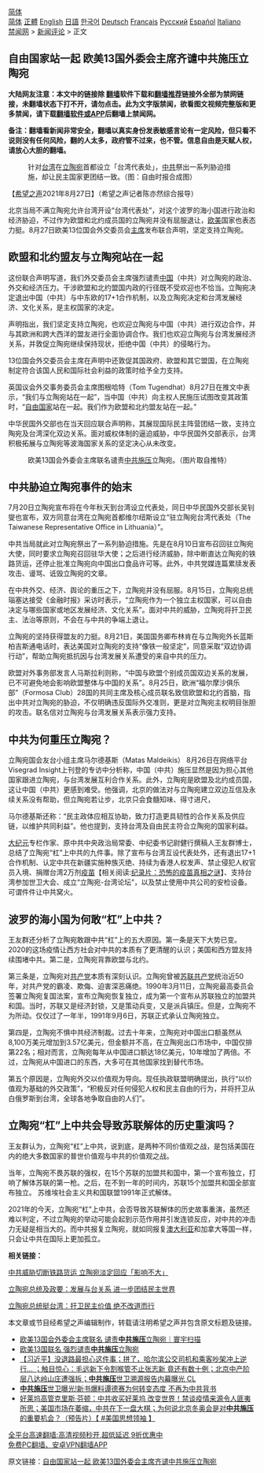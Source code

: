  <!-- 面包屑导航 --> <div class="breadcrumb"><!-- GTranslate: https://gtranslate.io/ -->  <div class="switcher notranslate">  <div class="selected">  <a href="#" onclick="return false;"> 简体</a>  </div>  <div class="option">  <a href="https://www.bannedbook.org" onclick="doGTranslate('zh-CN|zh-CN');jQuery('div.switcher div.selected a').html(jQuery(this).html());return false;" title="简体中文" class="nturl selected"> 简体</a>  <a href="https://www.bannedbook.org/zh-tw/" onclick="doGTranslate('zh-CN|zh-TW');jQuery('div.switcher div.selected a').html(jQuery(this).html());return false;" title="繁體中文" class="nturl"> 正體</a>  <a href="https://www.bannedbook.org/en/" onclick="doGTranslate('zh-CN|en');jQuery('div.switcher div.selected a').html(jQuery(this).html());return false;" title="English" class="nturl"> English</a>  <a href="https://www.bannedbook.org/ja/" onclick="doGTranslate('zh-CN|ja');jQuery('div.switcher div.selected a').html(jQuery(this).html());return false;" title="日本語" class="nturl"> 日語</a>  <a href="https://www.bannedbook.org/ko/" onclick="doGTranslate('zh-CN|ko');jQuery('div.switcher div.selected a').html(jQuery(this).html());return false;" title="한국어" class="nturl"> 한국어</a>  <a href="https://www.bannedbook.org/de/" onclick="doGTranslate('zh-CN|de');jQuery('div.switcher div.selected a').html(jQuery(this).html());return false;" title="Deutsch" class="nturl"> Deutsch</a>  <a href="https://www.bannedbook.org/fr/" onclick="doGTranslate('zh-CN|fr');jQuery('div.switcher div.selected a').html(jQuery(this).html());return false;" title="Français" class="nturl"> Français</a>  <a href="https://www.bannedbook.org/ru/" onclick="doGTranslate('zh-CN|ru');jQuery('div.switcher div.selected a').html(jQuery(this).html());return false;" title="Русский" class="nturl"> Русский</a>  <a href="https://www.bannedbook.org/es/" onclick="doGTranslate('zh-CN|es');jQuery('div.switcher div.selected a').html(jQuery(this).html());return false;" title="Español" class="nturl"> Español</a>  <a href="https://www.bannedbook.org/it/" onclick="doGTranslate('zh-CN|it');jQuery('div.switcher div.selected a').html(jQuery(this).html());return false;" title="Italiano" class="nturl"> Italiano</a>  </div>  </div>      <div class='breadcrumb-sub'><!-- Breadcrumb NavXT 6.3.0 --> <a href="https://www.bannedbook.org/" class="home">禁闻网</a> &gt; <a href="https://www.bannedbook.org/bnews/comments/" class="category">新闻评论</a> &gt; 正文</div></div><h2>自由国家站一起 欧美13国外委会主席齐谴中共施压立陶宛</h2> <p class="notice"><b>大陆网友注意：本文中的链接除 <a href="https://github.com/bannedbook/fanqiang" >翻墙</a>软件下载和<a href="https://github.com/killgcd/justmysocks/blob/master/README.md">翻墙推荐</a>链接外全部为禁网链接，未翻墙状态下打不开，请勿点击。此为文字版禁闻，欲看图文视频完整版和更多禁闻，请下载<a href="https://github.com/bannedbook/fanqiang">翻墙软件或APP</a>后翻墙上禁闻网。</p><p>备注：翻墙看新闻非常安全，翻墙以真实身份发表敏感言论有一定风险，但只看不说则没有任何风险，翻的人太多，政府管不过来，也不管。信息自由是天赋人权，请放心大胆的翻墙。</b></p>  <div class="entry"> <figure> <p><figcaption>针对<a href="https://www.bannedbook.org/bnews/tag/%e5%8f%b0%e6%b9%be/" class="st_tag internal_tag" rel="tag" title="标签 台湾 下的日志">台湾</a>在<a href="https://www.bannedbook.org/bnews/tag/%e7%ab%8b%e9%99%b6%e5%ae%9b/" class="st_tag internal_tag" rel="tag" title="标签 立陶宛 下的日志">立陶宛</a>首都设立「台湾代表处」，<a href="https://www.bannedbook.org/bnews/tag/%e4%b8%ad%e5%85%b1/" class="st_tag internal_tag" rel="tag" title="标签 中共 下的日志">中共</a>祭出一系列胁迫措施，却让民主国家更团结一致。（图：自由时报合成图）</figcaption></figure> <p>【<span class='wp_keywordlink_affiliate'><a href="https://www.soundofhope.org" title="希望之声" target="_blank">希望之声</a></span>2021年8月27日】（希望之声记者陈亦然综合报导）</p> <p>北京当局不满立陶宛允许台湾开设“台湾代表处”，对这个波罗的海小国进行政治和经济胁迫，不过作为欧盟和北约成员国的立陶宛并没有屈服退让，<a href="https://www.bannedbook.org/bnews/tag/%e6%ac%a7%e7%be%8e/" class="st_tag internal_tag" rel="tag" title="标签 欧美 下的日志">欧美</a>国家也表态力挺。8月27日欧美13位国会外交委员会<a href="https://www.bannedbook.org/bnews/tag/%E4%B8%BB%E5%B8%AD/" class="st_tag internal_tag" rel="tag" title="标签 主席 下的日志">主席</a>发布联合声明，坚定支持立陶宛。</p> <h2>欧盟和北约盟友与立陶宛站在一起</h2> <p>这份联合声明写道，我们外交委员会主席强烈谴责<span class='wp_keywordlink_affiliate'><a href="https://www.bannedbook.org/" title="中国" target="_blank">中国</a></span>（中共）对立陶宛的政治、外交和经济压力。干涉欧盟和北约盟国内政的行径既不受欢迎也不恰当。立陶宛决定退出中国（中共）与中东欧的17+1合作机制，以及立陶宛决定和台湾发展经济、文化关系，是主权国家的决定。</p> <p>声明指出，我们坚定支持立陶宛，也欢迎立陶宛与中国（中共）进行双边合作，并与其欧洲和跨大西洋的盟友进行全面协调合作。我们也欢迎立陶宛与台湾发展经济关系，并敦促立陶宛继续保持现状，拒绝中国（中共）的侵略行为。</p> <p>13位国会外交委员会主席在声明中还敦促其国政府、欧盟和其它盟国，在立陶宛制定符合该国人民和国际社会利益的政策时给予全力支持。</p> <p>英国议会外交事务委员会主席图根哈特（Tom Tugendhat）8月27日在推文中表示，“我们与立陶宛站在一起”，当中国（中共）向主权人民施压试图改变其政策时，“<a href="https://www.bannedbook.org/bnews/tag/%E8%87%AA%E7%94%B1%E5%9B%BD%E5%AE%B6/" class="st_tag internal_tag" rel="tag" title="标签 自由国家 下的日志">自由国家</a>站在一起。我们作为欧盟和北约盟友站在一起。”</p> <p>中华民国外交部也在当天回应联合声明称，其展现国际民主阵营团结一致，支持立陶宛及台湾深化双边关系。面对威权体制的逼迫威胁，中华民国外交部表示，台湾积极拓展与立陶宛等波海国家关系的坚定决心从未改变。</p>  <figure><figcaption>欧美13国会外委会主席联名谴责<a href="https://www.bannedbook.org/bnews/tag/%E4%B8%AD%E5%85%B1%E6%96%BD%E5%8E%8B/" class="st_tag internal_tag" rel="tag" title="标签 中共施压 下的日志">中共施压</a>立陶宛。（图片取自推特）</figcaption></figure> <h2>中共胁迫立陶宛事件的始末</h2> <p>7月20日立陶宛宣布将在今年秋天到台湾设立代表处，同日中华民国外交部长吴钊燮也宣布，双方同意台湾在立陶宛首都维尔纽斯设立“驻立陶宛台湾代表处（The Taiwanese Representative Office in Lithuania）”。</p> <p>中共当局就此对立陶宛祭出了一系列胁迫措施。先是在8月10日宣布召回驻立陶宛大使，同时要求立陶宛召回驻华大使；之后进行经济威胁，除中断直达立陶宛的铁路货运，还停止批准立陶宛向中国出口食品许可等。此外，中共党媒连篇累牍发表攻击、谩骂、诋毁立陶宛的文章。</p> <p>在中共外交、经济、舆论的重压之下，立陶宛并没有屈服。8月15日，立陶宛总统瑙塞达接受《金融时报》采访时表示，“立陶宛作为一个独立主权国家，可以自由决定与哪些国家或地区发展经济、文化关系”。面对中共的威胁，立陶宛将扞卫民主、法治等原则，不会在与中共的争端上退让。</p> <p>立陶宛的坚持获得盟友的力挺。8月21日，美国国务卿布林肯在与立陶宛外长蓝斯柏吉斯通电话时，表达美国对立陶宛的支持“像铁一般坚定”，同意采取“双边协调行动”，帮助立陶宛抵抗因与台湾发展关系遭受的来自中共的压力。</p> <p>欧盟对外事务部发言人马斯拉利则称，“中国与欧盟个别成员国双边关系的发展，已不可避免地会影响欧盟整体与中国的关系”。8月25日，欧洲“福尔摩沙俱乐部”（Formosa Club）28国的共同主席及核心成员联名致信欧盟和北约首脑，指出中共对立陶宛的胁迫，不仅明确违反国际外交准则，更是对立陶宛主权明目张胆的攻击。联名信对立陶宛与台湾发展关系表示强力支持。</p> <h2>中共为何重压立陶宛？</h2> <p>立陶宛国会友台小组主席马尔德基斯（Matas Maldeikis） 8月26日在网络平台Visegrad Insight上刊登的专访中分析称，中国（中共）施压显然是因为担心其他国家跟进立陶宛，与台湾发展互利合作关系。此外，立陶宛是欧盟及北约成员国，这让中国（中共）更感到难受。他强调，北京的做法对与立陶宛建立双边互信及永续关系没有帮助，但立陶宛若让步，北京只会食髓知味、得寸进尺，</p> <p>马尔德基斯还称：“民主政体应相互协助，致力打造更具韧性的合作关系及供应链，以维护共同利益”。他也提到，支持台湾及自由民主符合立陶宛的国家利益。</p>  <p><span class='wp_keywordlink_affiliate'><a href="http://www.epochtimes.com/" title="大纪元" target="_blank">大纪元</a></span>专栏作家、原中共中央政治局常委、中纪委书记尉健行撰稿人王友群博士，总结了立陶宛“杠”上中共的九件事。除了宣布与台湾互设代表处外，还有退出17+1合作机制、认定中共在新疆实施种族灭绝、持续为香港人权发声、禁止侵犯人权官员入境、捐赠台湾2万剂<span class='wp_keywordlink'><a href="https://www.bannedbook.org/bnews/tculture/20160630/551027.html" title="疫苗" target="_blank">疫苗</a></span>【相关阅读:<a href='https://www.bannedbook.org/bnews/topimagenews/20180408/925060.html' target='_blank'>纪录片：恐怖的疫苗真相之谜</a>】、支持台湾参加世卫大会、成立“立陶宛-台湾论坛”，以及禁止使用中共公司的安检设备。可谓件件让中共窝火。</p> <h2>波罗的海小国为何敢“杠”上中共？</h2> <p>王友群还分析了立陶宛敢跟中共“杠”上的五大原因。第一条是天下大势已变。2020的这场疫情让西方社会对中共的本质有了更清醒的认识；美国和西方盟友持续围堵中共。第二是，立陶宛背靠欧盟与北约。</p> <p>第三条是，立陶宛对<a href="https://www.bannedbook.org/bnews/tag/%e5%85%b1%e4%ba%a7%e5%85%9a/" class="st_tag internal_tag" rel="tag" title="标签 共产党 下的日志">共产党</a>本质有深刻认识。立陶宛曾被<span class='wp_keywordlink'><a href="https://www.bannedbook.org/forum2/topic1409.html" title="苏联共产党九十三年（沈志华）" target="_blank">苏联共产党</a></span>统治近50年，对共产党的霸凌、欺侮、迫害深恶痛绝。1990年3月11日，立陶宛最高委员会签署立陶宛复国法案，宣布立陶宛恢复独立，成为第一个宣布从苏联独立的加盟共和国。当时，苏联又是经济封锁，又是策动兵变，又是派兵镇压。但是，立陶宛不为所动。仅仅过了一年半，1991年9月6日，苏联正式承认立陶宛独立。</p> <p>第四是，立陶宛不惧中共经济制裁。过去十年来，立陶宛对中国出口额虽然从8,100万美元增加到3.57亿美元，但金额并不高，在立陶宛出口市场中，中国仅排第22名；相对而言，立陶宛每年从中国进口额达18亿美元，10年增加了两倍。不过，立陶宛从中国进口的东西，大多可在其他国家找到替代市场。</p> <p>第五个原因是，立陶宛外交以价值观为导向。现任执政联盟明确提出，执行“以价值观为基础的外交政策”，“积极反对任何侵犯人权和民主自由的行为，并将扞卫从白俄罗斯到台湾，全球各地争取自由的人们”。</p> <h2>立陶宛“杠”上中共会导致苏联解体的历史重演吗？</h2> <p>王友群认为，立陶宛“杠”上中共，说到底，是两种不同价值观之战，是包括美国在内的绝大多数国家的普世价值观与中共的价值观之战。</p> <p>当年，立陶宛不畏苏联的强权，在15个苏联的加盟共和国中，第一个宣布独立，打响了解体苏联的第一枪。之后，在不到一年的时间内，苏联15个加盟共和国全部宣布独立。 苏维埃社会主义共和国联盟1991年正式解体。</p>  <p>2021年的今天，立陶宛“杠”上中共，会否导致苏联解体的历史故事重演，虽然还难以判定，不过立陶宛的举动可能会起到示范作用并引发连锁反应，对中共的冲击力无疑是相当大的。而中共报复立陶宛，就如同报复<a href="https://www.bannedbook.org/bnews/tag/%e6%be%b3%e5%a4%a7%e5%88%a9%e4%ba%9a/" class="st_tag internal_tag" rel="tag" title="标签 澳大利亚 下的日志">澳大利亚</a>和加拿大等国一样，只会让中共在国际上更加孤立。</p> <p><strong>相关链接：</strong></p> <p><a href="https://www.soundofhope.org/post/536447">中共威胁切断铁路货运 立陶宛淡定回应「影响不大」</a></p> <p><a href="https://www.soundofhope.org/post/536447">立陶宛总统及政要：发展与台关系 进一步团结民主世界</a></p> <p><a href="https://www.soundofhope.org/post/535817">立陶宛总统挺台湾：扞卫民主价值 绝不改道而行</a></p> <p>本文章或节目经希望之声编辑制作，转载请注明希望之声并包含原文标题及链接。 </p> <ul class='op-related-articles' title='相关阅读'> <li><a href='https://www.bannedbook.org/bnews/taiwannews/20210827/1614561.html' target='_blank'>欧美13国会外委会主席联名 谴责<b>中共施压</b>立陶宛｜寰宇扫描</a></li> <li><a href='https://www.bannedbook.org/bnews/comments/20210827/1614430.html' target='_blank'>欧美13国联名 强烈谴责<b>中共施压</b>立陶宛</a></li> <li><a href='https://www.bannedbook.org/bnews/bannedvideo/20210821/1610204.html' target='_blank'>【习近平】没退路最担心这件事；拼了，哈尔滨公交司机和乘客吵架冲上逆行… ；触目惊心：毛远新下令割喉管不止张志新 竟还有数十例；北京中产阶层八达岭山庄遭强拆；<b>中共施压</b>世卫溯源报告内幕曝光 CL</a></li> <li><a href='https://www.bannedbook.org/bnews/cbnews/20210820/1609711.html' target='_blank'><b>中共施压</b>世卫曝光!新书爆料谭德赛为何转变态度 不再为中共背书</a></li> <li><a href='https://www.bannedbook.org/bnews/bannedvideo/20210816/1607203.html' target='_blank'>好莱坞高管克里斯·芬顿：中共收买好莱坞 改变世界！禁谈疫情来源令人匪夷所思；美国市场在萎缩，中共在下一盘大棋；为何说北京冬奥会是对<b>中共施压</b>的重要机会？（预告片）【 #美国思想领袖 】</a></li> </ul> <p class="texttj"> <a href="https://github.com/bannedbook/fanqiang/wiki/V2ray%E6%9C%BA%E5%9C%BA" target="_blank">全平台高速翻墙:高清视频秒开,超低延迟,9折优惠中</a><br/> <a href="https://github.com/bannedbook/fanqiang/wiki/%E7%A6%81%E9%97%BB%E7%BD%91%E5%AE%89%E5%8D%93%E7%BF%BB%E5%A2%99%E6%96%B0%E9%97%BBAPP" target="_blank">免费PC翻墙、安卓VPN翻墙APP</a></p> <p>原文链接：<a class="src_link"  href="https://www.soundofhope.org/post/539693" target="_blank">自由国家站一起 欧美13国外委会主席齐谴中共施压立陶宛</a></p><a name='sharetosocial'></a>  <div style="margin-bottom:5px;padding-bottom:5px;clear:both"> <div id="archive-pix-1" class="banner-ads"> <!-- AuctionX Display platform tag START --> <div id="26318x728x90x621x_ADSLOT2" clicktrack="%%CLICK_URL_ESC%%"></div> <!-- AuctionX Display platform tag END --> </div> <div id="archive-pix-2" class="banner-ads"> <!-- AuctionX Display platform tag START --> <div id="26315x300x250x621x_ADSLOT2" clicktrack="%%CLICK_URL_ESC%%"></div> <!-- AuctionX Display platform tag END --> </div> </div>  <div id="archive-pix-1" class="banner-ads"> <!-- AuctionX Display platform tag START --> <div id="26318x728x90x621x_ADSLOT3" clicktrack="%%CLICK_URL_ESC%%"></div> <!-- AuctionX Display platform tag END --> </div> </div><!--END ENTRY--> 
